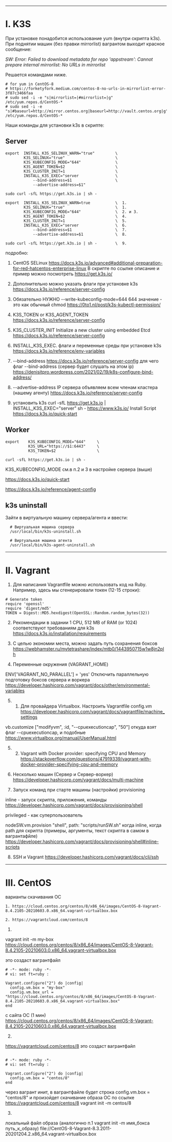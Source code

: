 ***
#  I. K3S 

При установке понадобится использование yum (внутри скрипта k3s). При поднятии машин (без правки mirrorlist) вагрантом выходит красное сообщение:

_SW: Error: Failed to download metadata for repo 'appstream': Cannot prepare internal mirrorlist: No URLs in mirrorlist_

Решается командами ниже.

```
# for yum in CentOS-8
# https://forketyfork.medium.com/centos-8-no-urls-in-mirrorlist-error-3f87c3466faa
# sudo sed -i -e "s|mirrorlist=|#mirrorlist=|g" /etc/yum.repos.d/CentOS-*
# sudo sed -i -e "s|#baseurl=http://mirror.centos.org|baseurl=http://vault.centos.org|g" /etc/yum.repos.d/CentOS-*

```
Наши команды для установки k3s в скрипте:

## Server

```
export  INSTALL_K3S_SELINUX_WARN="true"         \
        K3S_SELINUX="true"                      \
        K3S_KUBECONFIG_MODE="644"               \
        K3S_AGENT_TOKEN=$2                      \
        K3S_CLUSTER_INIT=1                      \
        INSTALL_K3S_EXEC="server                \
            --bind-address=$1                   \
            --advertise-address=$1"

sudo curl -sfL https://get.k3s.io | sh -
```

```
export  INSTALL_K3S_SELINUX_WARN=true           \  1.
        K3S_SELINUX="true"                      \  1.
        K3S_KUBECONFIG_MODE="644"               \  2. и 3.
        K3S_AGENT_TOKEN=$2                      \  4.
        K3S_CLUSTER_INIT=1                      \  5.
        INSTALL_K3S_EXEC="server                \  6.
            --bind-address=$1                   \  7.
            --advertise-address=$1              \  8.

sudo curl -sfL https://get.k3s.io | sh -        \  9.
```

подробно:

1. CentOS SELinux
https://docs.k3s.io/advanced#additional-preparation-for-red-hatcentos-enterprise-linux
В скрипте по ссылке описание и пример можно посмотреть
https://get.k3s.io/

2.    Дополнительно можно указать флаги при установке k3s
https://docs.k3s.io/reference/server-config

3.    Обязательно НУЖНО --write-kubeconfig-mode=644
644 значение - это как обычный chmod
https://0to1.nl/post/k3s-kubectl-permission/

4. K3S_TOKEN or K3S_AGENT_TOKEN
https://docs.k3s.io/reference/server-config

5. K3S_CLUSTER_INIT Initialize a new cluster using embedded Etcd
https://docs.k3s.io/reference/server-config

6. INSTALL_K3S_EXEC. флаги и переменные среды при установке k3s
https://docs.k3s.io/reference/env-variables

7. --bind-address
https://docs.k3s.io/reference/server-config
для чего флаг --bind-address (сервер будет слушать на этом ip)
https://denisitpro.wordpress.com/2021/02/19/k8s-configure-bind-address/

8. --advertise-address
IP сервера объявляем всем членам кластера (нашему агенту)
https://docs.k3s.io/reference/server-config

9.    установить k3s
curl -sfL https://get.k3s.io | INSTALL_K3S_EXEC="server" sh -
https://www.k3s.io/
Install Script https://docs.k3s.io/quick-start


## Worker

```
export    K3S_KUBECONFIG_MODE="644"     \
          K3S_URL="https://$1:6443"     \
          K3S_TOKEN=$2                  \

curl -sfL https://get.k3s.io | sh -
```
K3S_KUBECONFIG_MODE см.в п.2 и 3 в настройке сервера (выше)

https://docs.k3s.io/quick-start

https://docs.k3s.io/reference/agent-config


## k3s uninstall
Зайти в виртуальную машину сервера/агента и ввести:
```
  # Виртуальная машина сервера
  /usr/local/bin/k3s-uninstall.sh

  # Виртуальная машина агента
  /usr/local/bin/k3s-agent-uninstall.sh
```

***
# II. Vagrant

1. Для написания Vagrantfile можно использовать код на Ruby.
Например, здесь мы сгенерировали токен (12-15 строки):
```
# Generate token
require 'openssl'
require 'digest/md5'
TOKEN = Digest::MD5.hexdigest(OpenSSL::Random.random_bytes(32))

```
2. Рекомендации в задании 1 CPU, 512 MB of RAM (or 1024)
соответствуют требованиям для k3s
https://docs.k3s.io/installation/requirements

3. С целью экономии места, можно задать путь сохранения боксов
https://webhamster.ru/mytetrashare/index/mtb0/1443950715w1w8jn2plh

4. Переменные окружения (VAGRANT_HOME)

ENV['VAGRANT_NO_PARALLEL'] = 'yes'
Отключить параллельную подготовку боксов сервера и воркера
https://developer.hashicorp.com/vagrant/docs/other/environmental-variables

5. 1. Для провайдера Virtualbox.
Настроить Vagrantfile config.vm
https://developer.hashicorp.com/vagrant/docs/vagrantfile/machine_settings

vb.customize ["modifyvm", :id, "--cpuexecutioncap", "50"]
откуда взят флаг --cpuexecutioncap, и подобные
https://www.virtualbox.org/manual/UserManual.html

5. 2. Vagrant with Docker provider: specifying CPU and Memory
https://stackoverflow.com/questions/47919339/vagrant-with-docker-provider-specifying-cpu-and-memory

6. Несколько машин (Сервер и Сервер-воркер)
https://developer.hashicorp.com/vagrant/docs/multi-machine

7. Запуск команд при старте машины (настройки)
provisioning

inline - запуск скрипта, приложения, команды
https://developer.hashicorp.com/vagrant/docs/provisioning/shell

privileged - как суперпользователь

nodeSW.vm.provision "shell",
  path: "scripts/runSW.sh"
когда inline, когда path для скрипта 
(примеры, аргументы, текст скрипта в самом в вагрантафйле)
https://developer.hashicorp.com/vagrant/docs/provisioning/shell#inline-scripts

8. SSH и Vagrant
https://developer.hashicorp.com/vagrant/docs/cli/ssh



***
# III. CentOS 

варианты скачивания ОС
```
1. https://cloud.centos.org/centos/8/x86_64/images/CentOS-8-Vagrant-8.4.2105-20210603.0.x86_64.vagrant-virtualbox.box

2. https://vagrantcloud.com/centos/8
```
1. 
vagrant init -m my-box https://cloud.centos.org/centos/8/x86_64/images/CentOS-8-Vagrant-8.4.2105-20210603.0.x86_64.vagrant-virtualbox.box

это создаст вагрантфайл

```
# -*- mode: ruby -*-
# vi: set ft=ruby :

Vagrant.configure("2") do |config|
  config.vm.box = "my-box"
  config.vm.box_url = "https://cloud.centos.org/centos/8/x86_64/images/CentOS-8-Vagrant-8.4.2105-20210603.0.x86_64.vagrant-virtualbox.box"
end
```
с сайта ОС (1 мин)
https://cloud.centos.org/centos/8/x86_64/images/CentOS-8-Vagrant-8.4.2105-20210603.0.x86_64.vagrant-virtualbox.box

2. 

https://vagrantcloud.com/centos/8
это создаст вагрантфайл

```

# -*- mode: ruby -*-
# vi: set ft=ruby :

Vagrant.configure("2") do |config|
  config.vm.box = "centos/8"
end
```

через вагрант инит, в вагрантфайле будет строка config.vm.box = "centos/8" 
и произойдет скачивание образа ОС по ссылке https://vagrantcloud.com/centos/8
vagrant init -m centos/8

3. 
локальный файл образа (аналогично п.1 vagrant init -m имя_бокса путь_к_образу)
file://CentOS-8-Vagrant-8.3.2011-20201204.2.x86_64.vagrant-virtualbox.box



